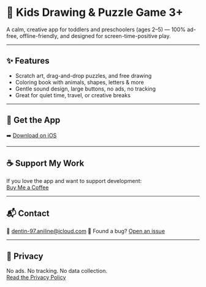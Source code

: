 <link rel="stylesheet" href="assets/css/style.css">

# 🎨 Kids Drawing & Puzzle Game 3+

A calm, creative app for toddlers and preschoolers (ages 2–5) — 100% ad-free, offline-friendly, and designed for screen-time-positive play.

---

## ✨ Features

- Scratch art, drag-and-drop puzzles, and free drawing
- Coloring book with animals, shapes, letters & more
- Gentle sound design, large buttons, no ads, no tracking
- Great for quiet time, travel, or creative breaks

---

## 📲 Get the App

➡️ [Download on iOS](https://apps.apple.com/app/id6747248309)

---

## ☕ Support My Work

If you love the app and want to support development:  
[Buy Me a Coffee](https://buymeacoffee.com/magicscribble)

---

## 📬 Contact

📧 dentin-97.aniline@icloud.com 
🐞 Found a bug? [Open an issue](https://magicscribble.github.io/support/)

---

## 🔐 Privacy

No ads. No tracking. No data collection.  
[Read the Privacy Policy]([privacy.md](https://magicscribble.github.io/privacy-policy/))
